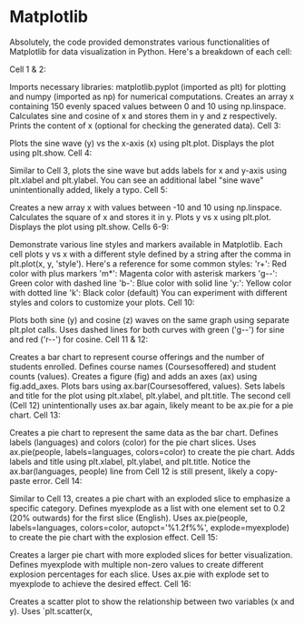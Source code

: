 # Matplotlib
Absolutely, the code provided demonstrates various functionalities of Matplotlib for data visualization in Python. 
Here's a breakdown of each cell:

Cell 1 & 2:

Imports necessary libraries: matplotlib.pyplot (imported as plt) for plotting and numpy (imported as np) for numerical computations.
Creates an array x containing 150 evenly spaced values between 0 and 10 using np.linspace.
Calculates sine and cosine of x and stores them in y and z respectively.
Prints the content of x (optional for checking the generated data).
Cell 3:

Plots the sine wave (y) vs the x-axis (x) using plt.plot.
Displays the plot using plt.show.
Cell 4:

Similar to Cell 3, plots the sine wave but adds labels for x and y-axis using plt.xlabel and plt.ylabel. You can see an additional label "sine wave" unintentionally added, likely a typo.
Cell 5:

Creates a new array x with values between -10 and 10 using np.linspace.
Calculates the square of x and stores it in y.
Plots y vs x using plt.plot.
Displays the plot using plt.show.
Cells 6-9:

Demonstrate various line styles and markers available in Matplotlib.
Each cell plots y vs x with a different style defined by a string after the comma in plt.plot(x, y, 'style').
Here's a reference for some common styles:
'r+': Red color with plus markers
'm*': Magenta color with asterisk markers
'g--': Green color with dashed line
'b-': Blue color with solid line
'y:': Yellow color with dotted line
'k': Black color (default)
You can experiment with different styles and colors to customize your plots.
Cell 10:

Plots both sine (y) and cosine (z) waves on the same graph using separate plt.plot calls.
Uses dashed lines for both curves with green ('g--') for sine and red ('r--') for cosine.
Cell 11 & 12:

Creates a bar chart to represent course offerings and the number of students enrolled.
Defines course names (Coursesoffered) and student counts (values).
Creates a figure (fig) and adds an axes (ax) using fig.add_axes.
Plots bars using ax.bar(Coursesoffered, values).
Sets labels and title for the plot using plt.xlabel, plt.ylabel, and plt.title.
The second cell (Cell 12) unintentionally uses ax.bar again, likely meant to be ax.pie for a pie chart.
Cell 13:

Creates a pie chart to represent the same data as the bar chart.
Defines labels (languages) and colors (color) for the pie chart slices.
Uses ax.pie(people, labels=languages, colors=color) to create the pie chart.
Adds labels and title using plt.xlabel, plt.ylabel, and plt.title.
Notice the ax.bar(languages, people) line from Cell 12 is still present, likely a copy-paste error.
Cell 14:

Similar to Cell 13, creates a pie chart with an exploded slice to emphasize a specific category.
Defines myexplode as a list with one element set to 0.2 (20% outwards) for the first slice (English).
Uses ax.pie(people, labels=languages, colors=color, autopct='%1.2f%%', explode=myexplode) to create the pie chart with the explosion effect.
Cell 15:

Creates a larger pie chart with more exploded slices for better visualization.
Defines myexplode with multiple non-zero values to create different explosion percentages for each slice.
Uses ax.pie with explode set to myexplode to achieve the desired effect.
Cell 16:

Creates a scatter plot to show the relationship between two variables (x and y).
Uses `plt.scatter(x,
